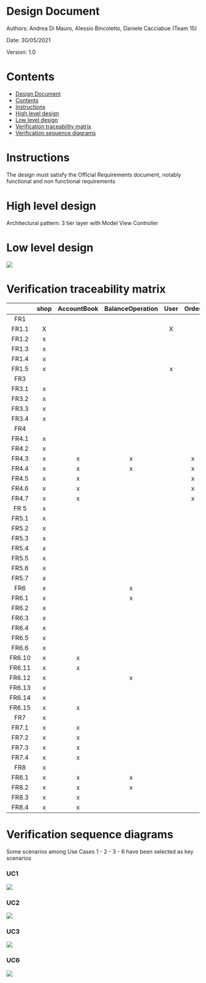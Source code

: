 # Design Document 


Authors: Andrea Di Mauro, Alessio Bincoletto, Daniele Cacciabue (Team 15)

Date: 30/05/2021

Version: 1.0


# Contents

- [Design Document](#design-document)
- [Contents](#contents)
- [Instructions](#instructions)
- [High level design](#high-level-design)
- [Low level design](#low-level-design)
- [Verification traceability matrix](#verification-traceability-matrix)
- [Verification sequence diagrams](#verification-sequence-diagrams)

# Instructions

The design must satisfy the Official Requirements document, notably functional and non functional requirements

# High level design 

Architectural pattern: 3 tier layer with Model View Controller

# Low level design


<img src="../pictures/UpdatedDesignAfterRfid.png">


# Verification traceability matrix


|        | shop  | AccountBook | BalanceOperation | User  | Order | ProductType | Position | ReturnTransaction | CreditCardSystem | SaleTransaction | LoyaltyCard | Customer |
| :----: | :---: | :---------: | :--------------: | :---: | :---: | :---------: | :------: | :---------------: | :--------------: | :-------------: | :---------: | :------: |
|  FR1   |       |             |                  |       |       |             |          |                   |                  |                 |             |          |
| FR1.1  |   X   |             |                  |   X   |       |             |          |                   |                  |                 |             |          |
| FR1.2  |   x   |             |                  |       |       |             |          |                   |                  |                 |             |          |
| FR1.3  |   x   |             |                  |       |       |             |          |                   |                  |                 |             |          |
| FR1.4  |   x   |             |                  |       |       |             |          |                   |                  |                 |             |          |
| FR1.5  |   x   |             |                  |   x   |       |             |          |                   |                  |                 |             |          |
|  FR3   |       |             |                  |       |       |             |          |                   |                  |                 |             |          |
| FR3.1  |   x   |             |                  |       |       |      x      |          |                   |                  |                 |             |          |
| FR3.2  |   x   |             |                  |       |       |             |          |                   |                  |                 |             |          |
| FR3.3  |   x   |             |                  |       |       |      x      |          |                   |                  |                 |             |          |
| FR3.4  |   x   |             |                  |       |       |      x      |          |                   |                  |                 |             |          |
|  FR4   |       |             |                  |       |       |             |          |                   |                  |                 |             |          |
| FR4.1  |   x   |             |                  |       |       |      x      |          |                   |                  |                 |             |          |
| FR4.2  |   x   |             |                  |       |       |      x      |    x     |                   |                  |                 |             |          |
| FR4.3  |   x   |      x      |        x         |       |   x   |      x      |          |                   |                  |                 |             |          |
| FR4.4  |   x   |      x      |        x         |       |   x   |      x      |          |                   |                  |                 |             |          |
| FR4.5  |   x   |      x      |                  |       |   x   |             |          |                   |                  |                 |             |          |
| FR4.6  |   x   |      x      |                  |       |   x   |      x      |          |                   |                  |                 |             |          |
| FR4.7  |   x   |      x      |                  |       |   x   |             |          |                   |                  |                 |             |          |
|  FR 5  |   x   |             |                  |       |       |             |          |                   |                  |                 |             |    x     |
| FR5.1  |   x   |             |                  |       |       |             |          |                   |                  |                 |             |    x     |
| FR5.2  |   x   |             |                  |       |       |             |          |                   |                  |                 |             |    x     |
| FR5.3  |   x   |             |                  |       |       |             |          |                   |                  |                 |             |    x     |
| FR5.4  |   x   |             |                  |       |       |             |          |                   |                  |                 |             |    x     |
| FR5.5  |   x   |             |                  |       |       |             |          |                   |                  |                 |      x      |          |
| FR5.6  |   x   |             |                  |       |       |             |          |                   |                  |                 |      x      |    x     |
| FR5.7  |   x   |             |                  |       |       |             |          |                   |                  |                 |      x      |          |
|  FR6   |   x   |             |        x         |       |       |      x      |          |                   |                  |        x        |      x      |          |
| FR6.1  |   x   |             |        x         |       |       |             |          |                   |                  |        x        |             |          |
| FR6.2  |   x   |             |                  |       |       |      x      |          |                   |                  |        x        |             |          |
| FR6.3  |   x   |             |                  |       |       |      x      |          |                   |                  |        x        |             |          |
| FR6.4  |   x   |             |                  |       |       |             |          |                   |                  |        x        |             |          |
| FR6.5  |   x   |             |                  |       |       |      x      |          |                   |                  |        x        |             |          |
| FR6.6  |   x   |             |                  |       |       |             |          |                   |                  |        x        |      x      |          |
| FR6.10 |   x   |      x      |                  |       |       |      x      |          |                   |                  |        x        |             |          |
| FR6.11 |   x   |      x      |                  |       |       |             |          |                   |                  |        x        |             |          |
| FR6.12 |   x   |             |        x         |       |       |      x      |          |         x         |                  |        x        |             |          |
| FR6.13 |   x   |             |                  |       |       |             |          |                   |                  |                 |             |          |
| FR6.14 |   x   |             |                  |       |       |             |          |         x         |                  |                 |             |          |
| FR6.15 |   x   |      x      |                  |       |       |      x      |          |         x         |                  |                 |             |          |
|  FR7   |   x   |             |                  |       |       |             |          |                   |        x         |                 |             |          |
| FR7.1  |   x   |      x      |                  |       |       |             |          |                   |                  |        x        |             |          |
| FR7.2  |   x   |      x      |                  |       |       |             |          |                   |        x         |        x        |             |          |
| FR7.3  |   x   |      x      |                  |       |       |             |          |                   |                  |                 |             |          |
| FR7.4  |   x   |      x      |                  |       |       |             |          |                   |        x         |                 |             |          |
|  FR8   |   x   |             |                  |       |       |             |          |                   |                  |                 |             |          |
| FR8.1  |   x   |      x      |        x         |       |       |             |          |                   |                  |                 |             |          |
| FR8.2  |   x   |      x      |        x         |       |       |             |          |                   |                  |                 |             |          |
| FR8.3  |   x   |      x      |                  |       |       |             |          |                   |                  |                 |             |          |
| FR8.4  |   x   |      x      |                  |       |       |             |          |                   |                  |                 |             |          |


# Verification sequence diagrams 
Some scenarios among Use Cases 1 - 2 - 3 - 6 have been selected as key scenarios

### UC1

<img src="../pictures/uc1.png">

### UC2

<img src="../pictures/uc2.png">

### UC3

<img src="../pictures/uc3.jpg">

### UC6

<img src="../pictures/uc6.png">

